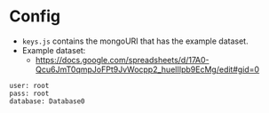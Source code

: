 # Config

- `keys.js` contains the mongoURI that has the example dataset.
- Example dataset:
  - https://docs.google.com/spreadsheets/d/17A0-Qcu6JmT0qmpJoFPt9JvWocpp2_huelIIpb9EcMg/edit#gid=0

```
user: root
pass: root
database: Database0
```
